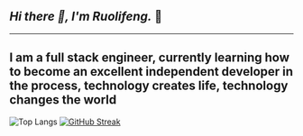 ## <em>Hi there 👋, I'm Ruolifeng.</em>  👋

---
I am a full stack engineer, currently learning how to become an excellent independent developer in the process, technology creates life, technology changes the world
---
![Top Langs](https://github-readme-stats.vercel.app/api/top-langs/?username=ruolifeng&layout=compact&theme=tokyonight)
[![GitHub Streak](https://streak-stats.demolab.com/?user=ruolifeng)](https://git.io/streak-stats)

